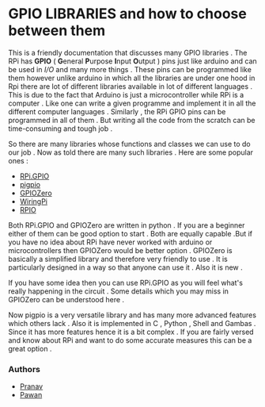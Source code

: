 # GPIO LIBRARIES and how to choose between them 

This is a friendly documentation that discusses many GPIO libraries .  The RPi has **GPIO** ( **G**eneral **P**urpose **I**nput **O**utput ) pins just like arduino and can be used in *I/O* and many more things . These pins can be programmed like them however unlike arduino in which all the libraries are under one hood in Rpi there are lot of different libraries available in lot of different languages . This is due to the fact that Arduino is just a microcontroller while RPi is a computer . Like one can write a given programme and implement it in all the different computer languages . Similarly , the RPi GPIO pins can be programmed in all of them . But writing all the code from the scratch can be time-consuming and tough job .  

So there are many libraries whose functions and classes we can use to do our job . Now as told there are many such libraries . Here are some popular ones :  

   * [RPi.GPIO](https://sourceforge.net/p/raspberry-gpio-python/wiki/Home/)  
   * [pigpio](https://github.com/pawankumarssnl/rpi/blob/master/rpi/PiGPIO.md)  
   * [GPIOZero](https://github.com/pawankumarssnl/rpi/blob/master/rpi/GPIOZero.md)    
   * [WiringPi](http://wiringpi.com/)    
   * [RPIO](https://pythonhosted.org/RPIO/)   

Both RPi.GPIO and GPIOZero are written in python . If you are a beginner either of them can be good option to start . Both are equally capable .But if you have no idea about RPi have never worked with arduino or microcontrollers then GPIOZero would be better option . GPIOZero is basically a simplified library and therefore very friendly to use .  It is particularly designed in a way so that anyone can use it . Also it is new .
    
If you have some idea then you can use RPi.GPIO as you will feel what's really happening in the circuit . Some details which you may miss in GPIOZero can be understood here .

Now pigpio  is a very versatile library and has many more advanced features which others lack . Also it is implemented in C , Python , Shell and Gambas . Since it has more features hence it is a bit complex . If you are fairly versed and know about RPi and want to do some accurate measures this can be a great option .

### Authors
   * [Pranav](https://github.com/pranavkumar14)  
   * [Pawan](https://github.com/pawankumarssnl)  
